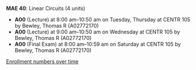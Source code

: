 **MAE 40**: Linear Circuits (4 units)

- **A00** (Lecture) at 8:00 am–10:50 am on Tuesday, Thursday at CENTR 105 by Bewley, Thomas R (A02772170)
- **A00** (Lecture) at 9:00 am–10:50 am on Wednesday at CENTR 105 by Bewley, Thomas R (A02772170)
- **A00** (Final Exam) at 8:00 am–10:59 am on Saturday at CENTR 105 by Bewley, Thomas R (A02772170)

[Enrollment numbers over time](./MAE40.tsv)
